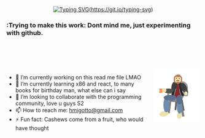 <div align="center" >
  
[![Typing SVG](https://readme-typing-svg.herokuapp.com?font=Fira+Code&pause=1000&color=4855B1&width=435&lines=Github+de+Henrique+Migotto)](https://git.io/typing-svg)(https://git.io/typing-svg)
 
 </div>

### :Trying to make this work: Dont mind me, just experimenting with github.

<br>
<br>
<br>
<br>

<img align='right' height='140' style="margin-left:20px" src='assets/eugotto.gif'>

- 🔭 I’m currently working on this read me file LMAO
- 🌱 I’m currently learning x86 and react, to many books for birthday man, what else can i say
- 👯 I’m looking to collaborate with the programming community, love u guys S2
- 📫 How to reach me: hmigotto@gmail.com
- ⚡ Fun fact: Cashews come from a fruit, who would have thought
